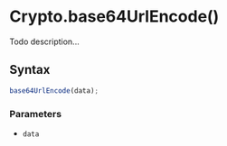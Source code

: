 # Crypto.base64UrlEncode()
Todo description...

<!-- examples -->
<!-- examples -->

## Syntax

```js
base64UrlEncode(data);
```

<!-- parameters -->
### Parameters

- `data`
<!-- parameters -->

<!-- return -->
<!-- return -->
